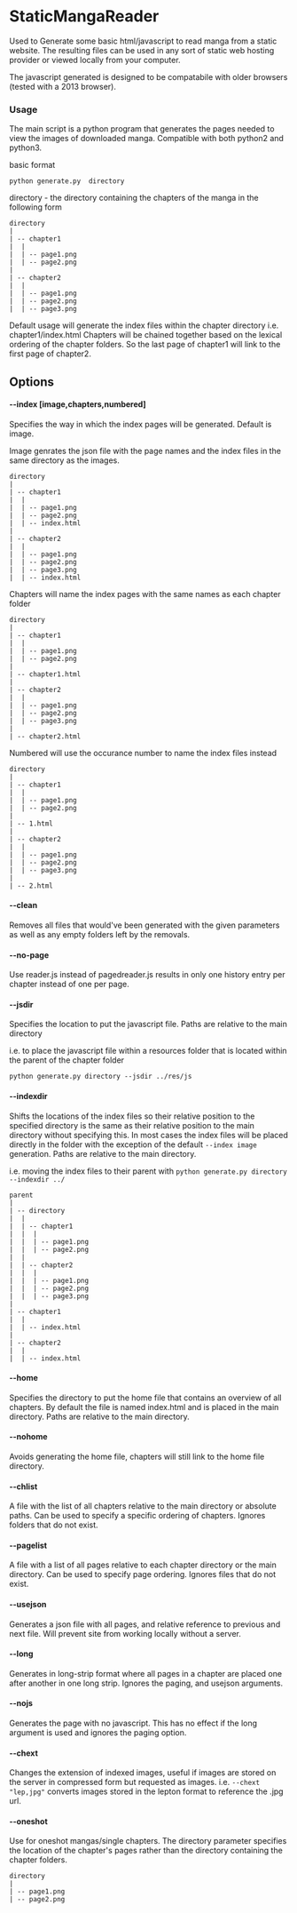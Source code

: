 # StaticMangaReader

Used to Generate some basic html/javascript to read manga from a static website. The resulting files can be used in any sort of static web hosting provider or viewed locally from your computer.

The javascript generated is designed to be compatabile with older browsers (tested with a 2013 browser).

### Usage

The main script is a python program that generates the pages needed to view the images of downloaded manga. Compatible with both python2 and python3. 

basic format
```
python generate.py  directory
```
directory - the directory containing the chapters of the manga in the following form
```
directory
|
| -- chapter1
|  |
|  | -- page1.png
|  | -- page2.png
|
| -- chapter2
|  |
|  | -- page1.png
|  | -- page2.png
|  | -- page3.png
```
Default usage will generate the index files within the chapter directory i.e. chapter1/index.html
Chapters will be chained together based on the lexical ordering of the chapter folders. So the last page of chapter1 will link to the first page of chapter2.

## Options

#### --index [image,chapters,numbered] 

Specifies the way in which the index pages will be generated. Default is image.

Image genrates the json file with the page names and the index files in the same directory as the images.
```
directory
|
| -- chapter1
|  |
|  | -- page1.png
|  | -- page2.png
|  | -- index.html
|
| -- chapter2
|  |
|  | -- page1.png
|  | -- page2.png
|  | -- page3.png
|  | -- index.html
```

Chapters will name the index pages with the same names as each chapter folder 
```
directory
|
| -- chapter1
|  |
|  | -- page1.png
|  | -- page2.png
|
| -- chapter1.html
|
| -- chapter2
|  |
|  | -- page1.png
|  | -- page2.png
|  | -- page3.png
|
| -- chapter2.html
```
Numbered will use the occurance number to name the index files instead
```
directory
|
| -- chapter1
|  |
|  | -- page1.png
|  | -- page2.png
|
| -- 1.html
|
| -- chapter2
|  |
|  | -- page1.png
|  | -- page2.png
|  | -- page3.png
|
| -- 2.html
```

#### --clean

Removes all files that would've been generated with the given parameters as well as any empty folders left by the removals.

#### --no-page

Use reader.js instead of pagedreader.js results in only one history entry per chapter instead of one per page.

#### --jsdir

Specifies the location to put the javascript file. Paths are relative to the main directory

i.e. to place the javascript file within a resources folder that is located within the parent of the chapter folder

```
python generate.py directory --jsdir ../res/js
```

#### --indexdir

Shifts the locations of the index files so their relative position to the specified directory is the same as their relative position to the main directory without specifying this. In most cases the index files will be placed directly in the folder with the exception of the default `--index image` generation. Paths are relative to the main directory.

i.e. moving the index files to their parent with `python generate.py directory --indexdir ../`

```
parent
|
| -- directory
|  |
|  | -- chapter1
|  |  |
|  |  | -- page1.png
|  |  | -- page2.png
|  |
|  | -- chapter2
|  |  |
|  |  | -- page1.png
|  |  | -- page2.png
|  |  | -- page3.png
|
| -- chapter1
|  |
|  | -- index.html
| 
| -- chapter2
|  |
|  | -- index.html
```

#### --home

Specifies the directory to put the home file that contains an overview of all chapters. By default the file is named index.html and is placed in the main directory. Paths are relative to the main directory.

#### --nohome

Avoids generating the home file, chapters will still link to the home file directory.

#### --chlist

A file with the list of all chapters relative to the main directory or absolute paths. Can be used to specify a specific ordering of chapters. Ignores folders that do not exist.

#### --pagelist

A file with a list of all pages relative to each chapter directory or the main directory. Can be used to specify page ordering. Ignores files that do not exist.

#### --usejson

Generates a json file with all pages, and relative reference to previous and next file. Will prevent site from working locally without a server.

#### --long

Generates in long-strip format where all pages in a chapter are placed one after another in one long strip. Ignores the paging, and usejson arguments.


#### --nojs

Generates the page with no javascript. This has no effect if the long argument is used and ignores the paging option.

#### --chext

Changes the extension of indexed images, useful if images are stored on the server in compressed form but requested as images. i.e. `--chext "lep,jpg"` converts images stored in the lepton format to reference the .jpg url.


#### --oneshot

Use for oneshot mangas/single chapters. The directory parameter specifies the location of the chapter's pages rather than the directory containing the chapter folders. 

```
directory
|
| -- page1.png
| -- page2.png
```
